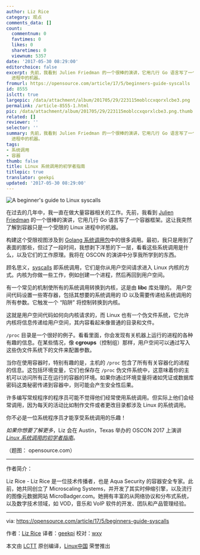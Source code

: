 ```yaml
---
author: Liz Rice
category: 观点
comments_data: []
count:
  commentnum: 0
  favtimes: 0
  likes: 0
  sharetimes: 0
  viewnum: 5357
date: '2017-05-30 08:29:00'
editorchoice: false
excerpt: 先前，我看到 Julien Friedman 的一个很棒的演讲，它用几行 Go 语言写了一个容器框架。这让我突然了解到容器只是一个受限的 Linux
  进程中的机器。
fromurl: https://opensource.com/article/17/5/beginners-guide-syscalls
id: 8555
islctt: true
largepic: /data/attachment/album/201705/29/223115moblccxqorxlcbe3.png
permalink: /article-8555-1.html
pic: /data/attachment/album/201705/29/223115moblccxqorxlcbe3.png.thumb.jpg
related: []
reviewer: ''
selector: ''
summary: 先前，我看到 Julien Friedman 的一个很棒的演讲，它用几行 Go 语言写了一个容器框架。这让我突然了解到容器只是一个受限的 Linux
  进程中的机器。
tags:
- 系统调用
- 容器
thumb: false
title: Linux 系统调用的初学者指南
titlepic: true
translator: geekpi
updated: '2017-05-30 08:29:00'
---
```


![A beginner's guide to Linux syscalls](/data/attachment/album/201705/29/223115moblccxqorxlcbe3.png "A beginner's guide to Linux syscalls")


在过去的几年中，我一直在做大量容器相关的工作。先前，我看到 [Julien Friedman](https://twitter.com/doctor_julz) 的一个很棒的演讲，它用几行 Go 语言写了一个容器框架。这让我突然了解到容器只是一个受限的 Linux 进程中的机器。


构建这个受限视图涉及到 [Golang 系统调用包](https://golang.org/pkg/syscall/)中的很多调用。最初，我只是用到了表面的那些，但过了一段时间，我想剥下洋葱的下一层，看看这些系统调用是什么，以及它们的工作原理。我将在 OSCON 的演讲中分享我所学到的东西。


顾名思义，[syscalls](http://man7.org/linux/man-pages/man2/syscalls.2.html) 即系统调用，它们是你从用户空间请求进入 Linux 内核的方式。内核为你做一些工作，例如创建一个进程，然后再回到用户空间。


有一个常见的机制使所有的系统调用转换到内核，这是由 **libc** 库处理的。 用户空间代码设置一些寄存器，包括其想要的系统调用的 ID 以及需要传递给系统调用的所有参数。它触发一个 “陷阱” 将控制转换到内核。


这就是用户空间代码如何向内核请求的，而 Linux 也有一个伪文件系统，它允许内核将信息传递给用户空间，其内容看起来像普通的目录和文件。


`/proc` 目录是一个很好的例子。看看里面，你会发现有关机器上运行的进程的各种有趣的信息。在某些情况，像 **cgroups**（控制组）那样，用户空间可以通过写入这些伪文件系统下的文件来配置参数。


当你在使用容器时，特别有趣的是，主机的 `/proc` 包含了所有有关容器化的进程的信息。这包括环境变量，它们也保存在 `/proc` 伪文件系统中，这意味着你的主机可以访问所有正在运行的容器的环境。如果你通过环境变量将诸如凭证或数据库密码这类秘密传递到容器中，则可能会产生安全性后果。


许多编写常规程序的程序员可能不觉得他们经常使用系统调用。但实际上他们会经常调用，因为每天的活动比如制作文件或者更改目录都涉及 Linux 的系统调用。


你不必是一位系统程序员才能享受系统调用的乐趣！


*如果你想要了解更多*，Liz 会在 Austin，Texas 举办的 OSCON 2017 上演讲 [*Linux 系统调用的初学者指南*](https://conferences.oreilly.com/oscon/oscon-tx/public/schedule/detail/56840)。


（题图： opensource.com）




---


作者简介：


Liz Rice - Liz Rice 是一位技术传播者，也是 Aqua Security 的容器安全专家。此前，她共同创立了 Microscaling Systems，并开发了其实时伸缩引擎，以及流行的图像元数据网站 MicroBadger.com。她拥有丰富的从网络协议和分布式系统，以及数字技术领域，如 VOD，音乐和 VoIP 软件的开发、团队和产品管理经验。




---


via: <https://opensource.com/article/17/5/beginners-guide-syscalls>


作者：[Liz Rice](https://opensource.com/users/lizrice) 译者：[geekpi](https://github.com/geekpi) 校对：[wxy](https://github.com/wxy)


本文由 [LCTT](https://github.com/LCTT/TranslateProject) 原创编译，[Linux中国](https://linux.cn/) 荣誉推出